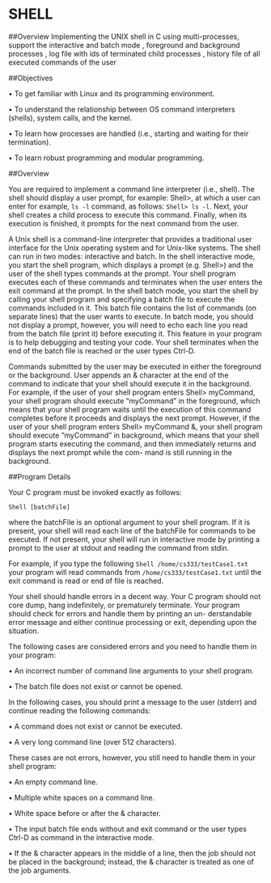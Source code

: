 SHELL
===
##Overview
Implementing the UNIX shell in C using multi-processes, support the interactive and batch mode ,
foreground and background processes , log file with ids of terminated child processes ,
history file of all executed commands of the user

##Objectives

• To get familiar with Linux and its programming environment.

• To understand the relationship between OS command interpreters (shells), system calls, and the kernel.

• To learn how processes are handled (i.e., starting and waiting for their termination).

• To learn robust programming and modular programming.

##Overview

You are required to implement a command line interpreter (i.e., shell). The shell should display a user
prompt, for example: Shell>, at which a user can enter for example, `ls -l` command, as follows:
`Shell> ls -l`. Next, your shell creates a child process to execute this command. Finally, when its
execution is finished, it prompts for the next command from the user.

A Unix shell is a command-line interpreter that provides a traditional user interface for the Unix
operating system and for Unix-like systems. The shell can run in two modes: interactive and batch.
In the shell interactive mode, you start the shell program, which displays a prompt (e.g. Shell>)
and the user of the shell types commands at the prompt. Your shell program executes each of these
commands and terminates when the user enters the exit command at the prompt. In the shell batch
mode, you start the shell by calling your shell program and specifying a batch file to execute the
commands included in it. This batch file contains the list of commands (on separate lines) that the
user wants to execute. In batch mode, you should not display a prompt, however, you will need to
echo each line you read from the batch file (print it) before executing it. This feature in your program
is to help debugging and testing your code. Your shell terminates when the end of the batch file is
reached or the user types Ctrl-D.

Commands submitted by the user may be executed in either the foreground or the background.
User appends an & character at the end of the command to indicate that your shell should execute
it in the background. For example, if the user of your shell program enters Shell> myCommand,
your shell program should execute ”myCommand” in the foreground, which means that your shell
program waits until the execution of this command completes before it proceeds and displays the
next prompt. However, if the user of your shell program enters Shell> myCommand &, your shell program
should execute ”myCommand” in background, which means that your shell program starts
executing the command, and then immediately returns and displays the next prompt while the com-
mand is still running in the background.

##Program Details

Your C program must be invoked exactly as follows:

`Shell [batchFile]`

where the batchFile is an optional argument to your shell program. If it is present, your shell will
read each line of the batchFile for commands to be executed. If not present, your shell will run in
interactive mode by printing a prompt to the user at stdout and reading the command from stdin.

For example, if you type the following `Shell /home/cs333/testCase1.txt`
your program will read commands from `/home/cs333/testCase1.txt` until the exit command
is read or end of file is reached.

Your shell should handle errors in a decent way. Your C program should not core dump, hang indefinitely,
or prematurely terminate. Your program should check for errors and handle them by printing an un-
derstandable error message and either continue processing or exit, depending upon the situation.

The following cases are considered errors and you need to handle them in your program:

  •    An incorrect number of command line arguments to your shell program.

  • The batch file does not exist or cannot be opened.

In the following cases, you should print a message to the user (stderr) and continue reading the
following commands:

  • A command does not exist or cannot be executed.

  • A very long command line (over 512 characters).

These cases are not errors, however, you still need to handle them in your shell program:

  • An empty command line.

  • Multiple white spaces on a command line.

  • White space before or after the & character.

  • The input batch file ends without and exit command or the user types Ctrl-D as command
in the interactive mode.

  • If the & character appears in the middle of a line, then the job should not be placed in the
background; instead, the & character is treated as one of the job arguments.
